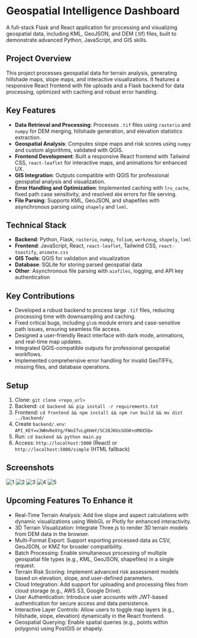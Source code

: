 # Geospatial Intelligence Dashboard

A full-stack Flask and React application for processing and visualizing geospatial data, including KML, GeoJSON, and DEM (.tif) files, built to demonstrate advanced Python, JavaScript, and GIS skills.

## Project Overview
This project processes geospatial data for terrain analysis, generating hillshade maps, slope maps, and interactive visualizations. It features a responsive React frontend with file uploads and a Flask backend for data processing, optimized with caching and robust error handling.

## Key Features
- **Data Retrieval and Processing**: Processes `.tif` files using `rasterio` and `numpy` for DEM merging, hillshade generation, and elevation statistics extraction.
- **Geospatial Analysis**: Computes slope maps and risk scores using `numpy` and custom algorithms, validated with QGIS.
- **Frontend Development**: Built a responsive React frontend with Tailwind CSS, `react-leaflet` for interactive maps, and animations for enhanced UX.
- **GIS Integration**: Outputs compatible with QGIS for professional geospatial analysis and visualization.
- **Error Handling and Optimization**: Implemented caching with `lru_cache`, fixed path case sensitivity, and resolved `404` errors for file serving.
- **File Parsing**: Supports KML, GeoJSON, and shapefiles with asynchronous parsing using `shapely` and `lxml`.

## Technical Stack
- **Backend**: Python, Flask, `rasterio`, `numpy`, `folium`, `werkzeug`, `shapely`, `lxml`
- **Frontend**: JavaScript, React, `react-leaflet`, Tailwind CSS, `react-toastify`, `animate.css`
- **GIS Tools**: QGIS for validation and visualization
- **Database**: SQLite for storing parsed geospatial data
- **Other**: Asynchronous file parsing with `aiofiles`, logging, and API key authentication

## Key Contributions
- Developed a robust backend to process large `.tif` files, reducing processing time with downsampling and caching.
- Fixed critical bugs, including `glob` module errors and case-sensitive path issues, ensuring seamless file access.
- Designed a user-friendly React interface with dark mode, animations, and real-time map updates.
- Integrated QGIS-compatible outputs for professional geospatial workflows.
- Implemented comprehensive error handling for invalid GeoTIFFs, missing files, and database operations.


## Setup
1. Clone: `git clone <repo_url>`
2. Backend: `cd backend && pip install -r requirements.txt`
3. Frontend: `cd frontend && npm install && npm run build && mv dist ../backend/`
4. Create `backend/.env`: `API_KEY=v3WHvReXYg/FWoIfvLgXHmY/SC28JKUsSOGK+oM8X5Q=`
5. Run: `cd backend && python main.py`
6. Access: `http://localhost:5000` (React) or `http://localhost:5000/simple` (HTML fallback)

## Screenshots
![1](https://github.com/user-attachments/assets/dfeb3744-7411-45e1-98e6-4f3ae92caa00)
![2](https://github.com/user-attachments/assets/4339c87c-05d7-4e46-b8c0-92d102361c0a)
![3](https://github.com/user-attachments/assets/ab5996cb-b47a-491f-82f4-8e24ad319a38)
![4](https://github.com/user-attachments/assets/1cd295f8-f51c-4073-905f-3370d9195409)
![5](https://github.com/user-attachments/assets/b8ca0c6d-d607-4aea-adf3-23023e2a6f7c)


## Upcoming Features To Enhance it

- Real-Time Terrain Analysis: Add live slope and aspect calculations with dynamic visualizations using WebGL or Plotly for enhanced interactivity.
- 3D Terrain Visualization: Integrate Three.js to render 3D terrain models from DEM data in the browser.
- Multi-Format Export: Support exporting processed data as CSV, GeoJSON, or KMZ for broader compatibility.
- Batch Processing: Enable simultaneous processing of multiple geospatial file types (e.g., KML, GeoJSON, shapefiles) in a single request.
- Terrain Risk Scoring: Implement advanced risk assessment models based on elevation, slope, and user-defined parameters.
- Cloud Integration: Add support for uploading and processing files from cloud storage (e.g., AWS S3, Google Drive).
- User Authentication: Introduce user accounts with JWT-based authentication for secure access and data persistence.
- Interactive Layer Controls: Allow users to toggle map layers (e.g., hillshade, slope, elevation) dynamically in the React frontend.
- Geospatial Querying: Enable spatial queries (e.g., points within polygons) using PostGIS or shapely.
